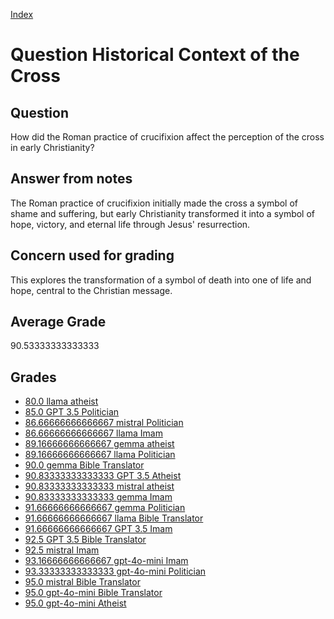 
[Index](../../index.md)
# Question Historical Context of the Cross
## Question
How did the Roman practice of crucifixion affect the perception of the cross in early Christianity?

## Answer from notes
The Roman practice of crucifixion initially made the cross a symbol of shame and suffering, but early Christianity transformed it into a symbol of hope, victory, and eternal life through Jesus' resurrection.

## Concern used for grading
This explores the transformation of a symbol of death into one of life and hope, central to the Christian message.

## Average Grade
90.53333333333333

## Grades
 * [80.0 llama atheist](../answers/llama_atheist/Historical_Context_of_the_Cross.md)
 * [85.0 GPT 3.5 Politician](../answers/GPT_3.5_Politician/Historical_Context_of_the_Cross.md)
 * [86.66666666666667 mistral Politician](../answers/mistral_Politician/Historical_Context_of_the_Cross.md)
 * [86.66666666666667 llama Imam](../answers/llama_Imam/Historical_Context_of_the_Cross.md)
 * [89.16666666666667 gemma atheist](../answers/gemma_atheist/Historical_Context_of_the_Cross.md)
 * [89.16666666666667 llama Politician](../answers/llama_Politician/Historical_Context_of_the_Cross.md)
 * [90.0 gemma Bible Translator](../answers/gemma_Bible_Translator/Historical_Context_of_the_Cross.md)
 * [90.83333333333333 GPT 3.5 Atheist](../answers/GPT_3.5_Atheist/Historical_Context_of_the_Cross.md)
 * [90.83333333333333 mistral atheist](../answers/mistral_atheist/Historical_Context_of_the_Cross.md)
 * [90.83333333333333 gemma Imam](../answers/gemma_Imam/Historical_Context_of_the_Cross.md)
 * [91.66666666666667 gemma Politician](../answers/gemma_Politician/Historical_Context_of_the_Cross.md)
 * [91.66666666666667 llama Bible Translator](../answers/llama_Bible_Translator/Historical_Context_of_the_Cross.md)
 * [91.66666666666667 GPT 3.5 Imam](../answers/GPT_3.5_Imam/Historical_Context_of_the_Cross.md)
 * [92.5 GPT 3.5 Bible Translator](../answers/GPT_3.5_Bible_Translator/Historical_Context_of_the_Cross.md)
 * [92.5 mistral Imam](../answers/mistral_Imam/Historical_Context_of_the_Cross.md)
 * [93.16666666666667 gpt-4o-mini Imam](../answers/gpt-4o-mini_Imam/Historical_Context_of_the_Cross.md)
 * [93.33333333333333 gpt-4o-mini Politician](../answers/gpt-4o-mini_Politician/Historical_Context_of_the_Cross.md)
 * [95.0 mistral Bible Translator](../answers/mistral_Bible_Translator/Historical_Context_of_the_Cross.md)
 * [95.0 gpt-4o-mini Bible Translator](../answers/gpt-4o-mini_Bible_Translator/Historical_Context_of_the_Cross.md)
 * [95.0 gpt-4o-mini Atheist](../answers/gpt-4o-mini_Atheist/Historical_Context_of_the_Cross.md)
